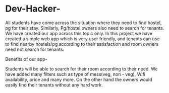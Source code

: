 # Dev-Hacker-

All students have come across the situation where they need to find hostel, pg for their stay. Similarly, Pg/hostel owners also need to search for tenants. We have created our app
across this topic only. In this project we have created a simple web app which is very user friendly, and tenants can use to find nearby hostels/pg according to their 
satisfaction and room owners need not search for tenants.

Benefits of our app-

Students will be able to search for their room according to their need. We have added many filters such as type of mess(veg, non - veg), Wifi availability, price and many more.
On the other hand the owners would easily find their tenants without any hard work.
